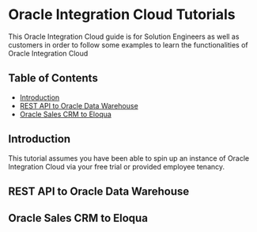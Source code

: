 # Oracle Integration Cloud Tutorials
This Oracle Integration Cloud guide is for Solution Engineers as well as customers in order to follow some examples to learn the functionalities of Oracle Integration Cloud
## Table of Contents
- [Introduction](#introduction)
- [REST API to Oracle Data Warehouse](#rest-api-to-oracle-data-warehouse)
- [Oracle Sales CRM to Eloqua](#oracle-sales-crm-to-eloqua)

## Introduction
This tutorial assumes you have been able to spin up an instance of Oracle Integration Cloud via your free trial or provided employee tenancy.

## REST API to Oracle Data Warehouse


## Oracle Sales CRM to Eloqua
